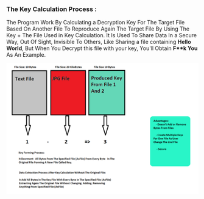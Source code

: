 <h3>The Key Calculation Process :</h3>

The Program Work By Calculating a Decryption Key For The Target File Based On Another File To Reproduce Again The Target File By Using The Key + The File Used in Key Calculation.
It Is Used To Share Data In a Secure Way, Out Of Sight, Invisible To Others, Like Sharing a file containing <b>Hello World</b>, But When You Decrypt this file with your key, You'll Obtain <b>F**k You</b> As An Example.

<img src=AixCrypt-fcnt.png> </img>
